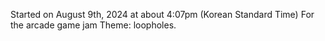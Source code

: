 Started on August 9th, 2024 at about 4:07pm (Korean Standard Time)
For the arcade game jam
Theme: loopholes.
